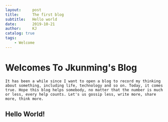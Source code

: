 ```yaml
---
layout:     post
title:      The first blog
subtitle:   Hello world
date:       2019-10-21
author:     KJ
catalog: true
tags:
    - Welcome
---
```


# Welcomes To Jkunming's Blog
    It has been a while since I want to open a blog to record my thinking about something, including life, technology and so on. Today, it comes true. Hope this blog helps somebody, no matter that the number is much or less, every help counts. Let's us gossip less, write more, share more, think more.

## Hello World!
